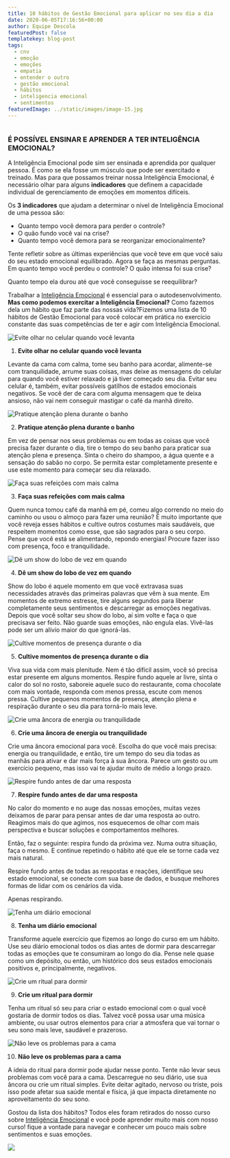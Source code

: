 ```yaml
---
title: 10 hábitos de Gestão Emocional para aplicar no seu dia a dia
date: 2020-06-05T17:16:56+00:00
author: Equipe Descola
featuredPost: false
templatekey: blog-post
tags:
  - cnv
  - emoção
  - emoções
  - empatia
  - entender o outro
  - gestão emocional
  - hábitos
  - inteligencia emocional
  - sentimentos
featuredImage: ../static/images/image-15.jpg
---
```


![]()

### **É POSSÍVEL ENSINAR E APRENDER A TER INTELIGÊNCIA EMOCIONAL?**

A Inteligência Emocional pode sim ser ensinada e aprendida por qualquer pessoa. É como se ela fosse um músculo que pode ser exercitado e treinado.
Mas para que possamos treinar nossa Inteligência Emocional, é necessário olhar para alguns **indicadores** que definem a capacidade individual de gerenciamento de emoções em momentos difíceis.

Os **3 indicadores** que ajudam a determinar o nível de Inteligência Emocional de uma pessoa são:

- Quanto tempo você demora para perder o controle?
- O quão fundo você vai na crise?
- Quanto tempo você demora para se reorganizar emocionalmente?

Tente refletir sobre as últimas experiências que você teve em que você saiu do seu estado emocional equilibrado. Agora se faça as mesmas perguntas. Em quanto tempo você perdeu o controle? O quão intensa foi sua crise?

Quanto tempo ela durou até que você conseguisse se reequilibrar?

Trabalhar a [Inteligência Emocional](https://descola.org/curso/inteligencia-emocional) é essencial para o autodesenvolvimento. **Mas como podemos exercitar a Inteligência Emocional?** Como fazemos dela um hábito que faz parte das nossas vida?Fizemos uma lista de 10 hábitos de Gestão Emocional para você colocar em prática no exercício constante das suas competências de ter e agir com Inteligência Emocional.

![Evite olhar no celular quando você levanta](/images/image-5-.png 'Evite olhar no celular quando você levanta')

1. **Evite olhar no celular quando você levanta**

Levante da cama com calma, tome seu banho para acordar, alimente-se com tranquilidade, arrume suas coisas, mas deixe as mensagens do celular para quando você estiver relaxado e já tiver começado seu dia. Evitar seu celular é, também, evitar possíveis gatilhos de estados emocionais negativos. Se você der de cara com alguma mensagem que te deixa ansioso, não vai nem conseguir mastigar o café da manhã direito.

![Pratique atenção plena durante o banho](/images/image-4.png 'Pratique atenção plena durante o banho')

2. **Pratique atenção plena durante o banho**

Em vez de pensar nos seus problemas ou em todas as coisas que você precisa fazer durante o dia, tire o tempo do seu banho para praticar sua atenção plena e presença. Sinta o cheiro do shampoo, a água quente e a sensação do sabão no corpo. Se permita estar completamente presente e use este momento para começar seu dia relaxado.

![Faça suas refeições com mais calma](/images/image-5.png 'Faça suas refeições com mais calma')

3. **Faça suas refeições com mais calma**

Quem nunca tomou café da manhã em pé, comeu algo correndo no meio do caminho ou usou o almoço para fazer uma reunião? É muito importante que você reveja esses hábitos e cultive outros costumes mais saudáveis, que respeitem momentos como esse, que são sagrados para o seu corpo. Pense que você está se alimentando, repondo energias! Procure fazer isso com presença, foco e tranquilidade.

![Dê um show do lobo de vez em quando](/images/image-6.png 'Dê um show do lobo de vez em quando')

4. **Dê um show do lobo de vez em quando**

Show do lobo é aquele momento em que você extravasa suas necessidades através das primeiras palavras que vêm à sua mente. Em momentos de extremo estresse, tire alguns segundos para liberar completamente seus sentimentos e descarregar as emoções negativas. Depois que você soltar seu show do lobo, aí sim volte e faça o que precisava ser feito. Não guarde suas emoções, não engula elas. Vivê-las pode ser um alívio maior do que ignorá-las.

![Cultive momentos de presença durante o dia](/images/image-7.png 'Cultive momentos de presença durante o dia')

5. **Cultive momentos de presença durante o dia**

Viva sua vida com mais plenitude. Nem é tão difícil assim, você só precisa estar presente em alguns momentos. Respire fundo aquele ar livre, sinta o calor do sol no rosto, saboreie aquele suco do restaurante, coma chocolate com mais vontade, responda com menos pressa, escute com menos pressa. Cultive pequenos momentos de presença, atenção plena e respiração durante o seu dia para torná-lo mais leve.

![Crie uma âncora de energia ou tranquilidade](/images/image-10.png 'Crie uma âncora de energia ou tranquilidade')

6. **Crie uma âncora de energia ou tranquilidade**

Crie uma âncora emocional para você. Escolha do que você mais precisa: energia ou tranquilidade, e então, tire um tempo do seu dia todas as manhãs para ativar e dar mais força à sua âncora. Parece um gesto ou um exercício pequeno, mas isso vai te ajudar muito de médio a longo prazo.

![Respire fundo antes de dar uma resposta](/images/image-11.png 'Respire fundo antes de dar uma resposta')

7. **Respire fundo antes de dar uma resposta**

No calor do momento e no auge das nossas emoções, muitas vezes deixamos de parar para pensar antes de dar uma resposta ao outro. Reagimos mais do que agimos, nos esquecemos de olhar com mais perspectiva e buscar soluções e comportamentos melhores.

Então, faz o seguinte: respira fundo da próxima vez. Numa outra situação, faça o mesmo. E continue repetindo o hábito até que ele se torne cada vez mais natural.

Respire fundo antes de todas as respostas e reações, identifique seu estado emocional, se conecte com sua base de dados, e busque melhores formas de lidar com os cenários da vida.

Apenas respirando.

![Tenha um diário emocional](/images/image-12.png 'Tenha um diário emocional')

8. **Tenha um diário emocional**

Transforme aquele exercício que fizemos ao longo do curso em um hábito. Use seu diário emocional todos os dias antes de dormir para descarregar todas as emoções que te consumiram ao longo do dia. Pense nele quase como um depósito, ou então, um histórico dos seus estados emocionais positivos e, principalmente, negativos.

![Crie um ritual para dormir](/images/image-13.png 'Crie um ritual para dormir')

9. **Crie um ritual para dormir**

Tenha um ritual só seu para criar o estado emocional com o qual você gostaria de dormir todos os dias. Talvez você possa usar uma música ambiente, ou usar outros elementos para criar a atmosfera que vai tornar o seu sono mais leve, saudável e prazeroso.

![Não leve os problemas para a cama](/images/image-14.png 'Não leve os problemas para a cama')

10. **Não leve os problemas para a cama**

A ideia do ritual para dormir pode ajudar nesse ponto. Tente não levar seus problemas com você para a cama. Descarregue no seu diário, use sua âncora ou crie um ritual simples. Evite deitar agitado, nervoso ou triste, pois isso pode afetar sua saúde mental e física, já que impacta diretamente no aproveitamento do seu sono.

Gostou da lista dos hábitos? Todos eles foram retirados do nosso curso sobre [Inteligência Emocional](https://descola.org/curso/inteligencia-emocional) e você pode aprender muito mais com nosso curso! fique a vontade para navegar e conhecer um pouco mais sobre sentimentos e suas emoções.

![](/images/descola-image.png)
